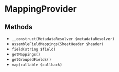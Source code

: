 # MappingProvider

## Methods

- `__construct(MetadataResolver $metadataResolver)`
- `assembleFieldMappings(SheetHeader $header)`
- `field(string $field)`
- `getMappings()`
- `getGroupedFields()`
- `map(callable $callback)`
